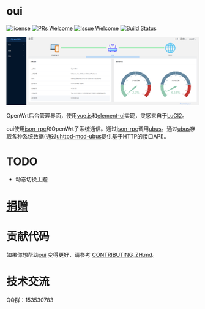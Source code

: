 # oui

[1]: https://img.shields.io/badge/license-MIT-brightgreen.svg?style=plastic
[2]: /LICENSE
[3]: https://img.shields.io/badge/PRs-welcome-brightgreen.svg?style=plastic
[4]: https://github.com/zhaojh329/oui/pulls
[5]: https://img.shields.io/badge/Issues-welcome-brightgreen.svg?style=plastic
[6]: https://github.com/zhaojh329/oui/issues/new
[7]: https://travis-ci.org/zhaojh329/oui.svg?branch=master
[8]: https://travis-ci.org/zhaojh329/oui

[![license][1]][2]
[![PRs Welcome][3]][4]
[![Issue Welcome][5]][6]
[![Build Status][7]][8]

[vue.js]: https://github.com/vuejs/vue
[element-ui]: https://github.com/ElemeFE/element
[LuCI2]: https://git.openwrt.org/?p=project/luci2/ui.git
[json-rpc]: https://www.jsonrpc.org/
[ubus]: https://wiki.openwrt.org/doc/techref/ubus
[uhttpd-mod-ubus]: https://wiki.openwrt.org/doc/techref/ubus#access_to_ubus_over_http

![](/screenshots_zh.png)

OpenWrt后台管理界面，使用[vue.js]和[element-ui]实现，灵感来自于[LuCI2]。

oui使用[json-rpc]和OpenWrt子系统通信。通过[json-rpc]调用[ubus]。通过[ubus]存取各种系统数据(通过[uhttpd-mod-ubus]提供基于HTTP的接口API)。

# TODO

* 动态切换主题

# [捐赠](https://gitee.com/zhaojh329/oui#project-donate-overview)

# 贡献代码
如果你想帮助[oui](https://github.com/zhaojh329/oui) 变得更好，请参考
[CONTRIBUTING_ZH.md](/CONTRIBUTING_ZH.md)。

# 技术交流
QQ群：153530783
